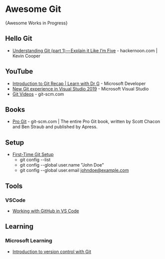 # Awesome Git
{Awesome Works in Progress}

## Hello Git
* [Understanding Git (part 1) — Explain it Like I’m Five](https://hackernoon.com/understanding-git-fcffd87c15a3) - hackernoon.com | Kevin Cooper


## YouTube
* [Introduction to Git Recap | Learn with Dr G](https://www.youtube.com/watch?v=9uGS1ak_FGg) - Microsoft Developer
* [New Git experience in Visual Studio 2019](https://www.youtube.com/watch?v=UHrAg3iKoe0) - Microsoft Visual Studio
* [Git Videos](https://git-scm.com/videos) - git-scm.com


## Books
* [Pro Git](https://git-scm.com/book/) - git-scm.com | The entire Pro Git book, written by Scott Chacon and Ben Straub and published by Apress.

## Setup
* [First-Time Git Setup](https://git-scm.com/book/en/v2/Getting-Started-First-Time-Git-Setup)
  * git config --list
  * git config --global user.name "John Doe"
  * git config --global user.email johndoe@example.com

## Tools
### VSCode
* [Working with GitHub in VS Code](https://code.visualstudio.com/docs/editor/github)

## Learning
### Microsoft Learning
* [Introduction to version control with Git](https://docs.microsoft.com/en-us/learn/paths/intro-to-vc-git/)
